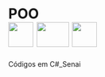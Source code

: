 # POO <div><img src="https://cdn.jsdelivr.net/gh/devicons/devicon/icons/csharp/csharp-plain.svg" height="50" width="50"/> <img src="https://www.dfconectado.com.br/wp-content/uploads/2015/06/windows-8-logo.png" height="50" width="65"> <img src="https://cdn.jsdelivr.net/gh/devicons/devicon/icons/visualstudio/visualstudio-plain.svg" height="50" width="50"/> 
                                
Códigos em C#_Senai
